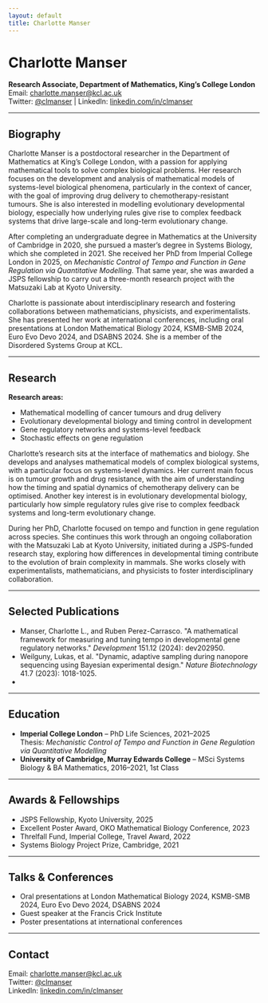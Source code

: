 ```yaml
---
layout: default
title: Charlotte Manser
---
```


# Charlotte Manser

**Research Associate, Department of Mathematics, King’s College London**  
Email: [charlotte.manser@kcl.ac.uk](mailto:charlotte.manser@kcl.ac.uk)  
Twitter: [@clmanser](https://twitter.com/clmanser) | LinkedIn: [linkedin.com/in/clmanser](https://www.linkedin.com/in/clmanser)  

---

## Biography

Charlotte Manser is a postdoctoral researcher in the Department of Mathematics at King’s College London, with a passion for applying mathematical tools to solve complex biological problems. Her research focuses on the development and analysis of mathematical models of systems-level biological phenomena, particularly in the context of cancer, with the goal of improving drug delivery to chemotherapy-resistant tumours. She is also interested in modelling evolutionary developmental biology, especially how underlying rules give rise to complex feedback systems that drive large-scale and long-term evolutionary change.

After completing an undergraduate degree in Mathematics at the University of Cambridge in 2020, she pursued a master’s degree in Systems Biology, which she completed in 2021. She received her PhD from Imperial College London in 2025, on *Mechanistic Control of Tempo and Function in Gene Regulation via Quantitative Modelling*. That same year, she was awarded a JSPS fellowship to carry out a three-month research project with the Matsuzaki Lab at Kyoto University.

Charlotte is passionate about interdisciplinary research and fostering collaborations between mathematicians, physicists, and experimentalists. She has presented her work at international conferences, including oral presentations at London Mathematical Biology 2024, KSMB-SMB 2024, Euro Evo Devo 2024, and DSABNS 2024. She is a member of the Disordered Systems Group at KCL.

---

## Research

**Research areas:**  
- Mathematical modelling of cancer tumours and drug delivery  
- Evolutionary developmental biology and timing control in development  
- Gene regulatory networks and systems-level feedback  
- Stochastic effects on gene regulation  

Charlotte’s research sits at the interface of mathematics and biology. She develops and analyses mathematical models of complex biological systems, with a particular focus on systems-level dynamics. Her current main focus is on tumour growth and drug resistance, with the aim of understanding how the timing and spatial dynamics of chemotherapy delivery can be optimised. Another key interest is in evolutionary developmental biology, particularly how simple regulatory rules give rise to complex feedback systems and long-term evolutionary change.

During her PhD, Charlotte focused on tempo and function in gene regulation across species. She continues this work through an ongoing collaboration with the Matsuzaki Lab at Kyoto University, initiated during a JSPS-funded research stay, exploring how differences in developmental timing contribute to the evolution of brain complexity in mammals. She works closely with experimentalists, mathematicians, and physicists to foster interdisciplinary collaboration.

---

## Selected Publications

- Manser, Charlotte L., and Ruben Perez-Carrasco. "A mathematical framework for measuring and tuning tempo in developmental gene regulatory networks." *Development* 151.12 (2024): dev202950.  
- Weilguny, Lukas, et al. "Dynamic, adaptive sampling during nanopore sequencing using Bayesian experimental design." *Nature Biotechnology* 41.7 (2023): 1018-1025.
- 
---

## Education

- **Imperial College London** – PhD Life Sciences, 2021–2025  
  Thesis: *Mechanistic Control of Tempo and Function in Gene Regulation via Quantitative Modelling*  
- **University of Cambridge, Murray Edwards College** – MSci Systems Biology & BA Mathematics, 2016–2021, 1st Class  

---

## Awards & Fellowships

- JSPS Fellowship, Kyoto University, 2025  
- Excellent Poster Award, OKO Mathematical Biology Conference, 2023  
- Threlfall Fund, Imperial College, Travel Award, 2022  
- Systems Biology Project Prize, Cambridge, 2021  

---

## Talks & Conferences

- Oral presentations at London Mathematical Biology 2024, KSMB-SMB 2024, Euro Evo Devo 2024, DSABNS 2024  
- Guest speaker at the Francis Crick Institute  
- Poster presentations at international conferences  

---

## Contact

Email: [charlotte.manser@kcl.ac.uk](mailto:charlotte.manser@kcl.ac.uk)  
Twitter: [@clmanser](https://twitter.com/clmanser)  
LinkedIn: [linkedin.com/in/clmanser](https://www.linkedin.com/in/clmanser)  

